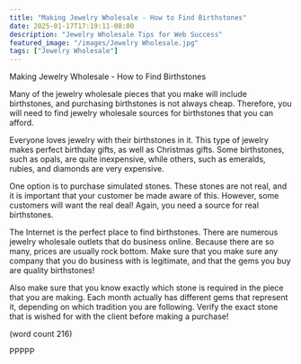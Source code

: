 ```yaml
---
title: "Making Jewelry Wholesale - How to Find Birthstones"
date: 2025-01-17T17:19:11-08:00
description: "Jewelry Wholesale Tips for Web Success"
featured_image: "/images/Jewelry Wholesale.jpg"
tags: ["Jewelry Wholesale"]
---
```


Making Jewelry Wholesale - How to Find Birthstones

Many of the jewelry wholesale pieces that you 
make will include birthstones, and purchasing 
birthstones is not always cheap. Therefore, you will 
need to find jewelry wholesale sources for 
birthstones that you can afford.

Everyone loves jewelry with their birthstones in it. 
This type of jewelry makes perfect birthday gifts, as 
well as Christmas gifts. Some birthstones, such 
as opals, are quite inexpensive, while others, such 
as emeralds, rubies, and diamonds are very 
expensive.

One option is to purchase simulated stones. These 
stones are not real, and it is important that your 
customer be made aware of this. However, some 
customers will want the real deal! Again, you need 
a source for real birthstones.

The Internet is the perfect place to find birthstones. 
There are numerous jewelry wholesale outlets that 
do business online. Because there are so many, 
prices are usually rock bottom. Make sure that you 
make sure any company that you do business with 
is legitimate, and that the gems you buy are quality 
birthstones! 

Also make sure that you know exactly which stone 
is required in the piece that you are making. Each 
month actually has different gems that represent it, 
depending on which tradition you are following. 
Verify the exact stone that is wished for with the 
client before making a purchase!

(word count 216)

PPPPP


